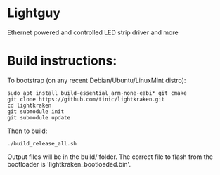 # Lightguy
Ethernet powered and controlled LED strip driver and more

# Build instructions:

To bootstrap (on any recent Debian/Ubuntu/LinuxMint distro):

```
sudo apt install build-essential arm-none-eabi* git cmake
git clone https://github.com/tinic/lightkraken.git
cd lightkraken
git submodule init
git submodule update
```

Then to build:

```
./build_release_all.sh
```

Output files will be in the build/ folder. The correct file to flash from the bootloader is 'lightkraken_bootloaded.bin'.
